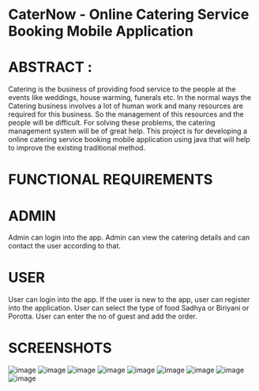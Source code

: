 # CaterNow - Online Catering Service Booking Mobile Application

# ABSTRACT :

Catering is the business of providing food service to the people at the events like weddings, house warming, funerals etc. In the normal ways the Catering business involves a lot of human work and many resources are required for this business. So the management of this resources and the people will be difficult. For solving these problems, the catering management system will be of great help. This project is for developing a online catering service booking mobile application using java that will help to improve the existing traditional method.

# FUNCTIONAL REQUIREMENTS 

# ADMIN

Admin can login into the app.
Admin can view the catering details and can contact the user according to that.

# USER

User can login into the app.
If the user is new to the app, user can register into the application.
User can select the type of food Sadhya or Biriyani or Porotta.
User can enter the no of guest and add the order.

# SCREENSHOTS 

![image](https://user-images.githubusercontent.com/93966925/160221124-918f91e5-a49b-426c-8b8e-d0308aeb89a7.png)
![image](https://user-images.githubusercontent.com/93966925/160221129-332e053a-89a1-4573-8c09-055f5d09f6d4.png)
![image](https://user-images.githubusercontent.com/93966925/160221149-aeabaef4-24f0-4d8b-a207-c3ae13963c05.png)
![image](https://user-images.githubusercontent.com/93966925/160221155-f1c4db3c-aef4-44bc-ae24-ee6157972d9e.png)
![image](https://user-images.githubusercontent.com/93966925/160221162-bb571ffb-6198-476d-8b18-210a4708fbb3.png)
![image](https://user-images.githubusercontent.com/93966925/160221180-4d43a1ad-1cb5-4564-876b-032b38d06603.png)
![image](https://user-images.githubusercontent.com/93966925/160221217-11e73fc6-8db8-43e9-884f-6e3f7815f9d8.png)
![image](https://user-images.githubusercontent.com/93966925/160221226-e4fcbada-e661-4fe0-9729-b164db4f7aee.png)
![image](https://user-images.githubusercontent.com/93966925/160221238-6a02b44a-f1ba-4b52-9c3e-96eaa39991ad.png)






 
